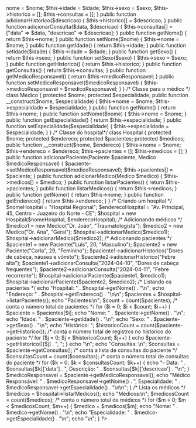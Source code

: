 <?php

/*Classe para representar o paciente */
class Paciente {
    protected $nome;
    protected $idade;
    protected $sexo;
    protected $historico;
    protected $consultas;
    protected $medicoResponsavel;

    public function __construct($nome, $idade, $sexo) {
        $this->nome = $nome;
        $this->idade = $idade;
        $this->sexo = $sexo;
        $this->historico = [];
        $this->consultas = [];
    }

    public function adicionarHistorico($descricao) {
        $this->historico[] = $descricao;
    }

    public function adicionarConsulta($data, $descricao) {
        $this->consultas[] = ["data" => $data, "descricao" => $descricao];
    }

    public function getNome() {
        return $this->nome;
    }

    public function setNome($nome) {
        $this->nome = $nome;
    }

    public function getIdade() {
        return $this->idade;
    }

    public function setIdade($idade) {
        $this->idade = $idade;
    }

    public function getSexo() {
        return $this->sexo;
    }

    public function setSexo($sexo) {
        $this->sexo = $sexo;
    }

    public function getHistorico() {
        return $this->historico;
    }

    public function getConsultas() {
        return $this->consultas;
    }

    public function getMedicoResponsavel() {
        return $this->medicoResponsavel;
    }

    public function setMedicoResponsavel($medicoResponsavel) {
        $this->medicoResponsavel = $medicoResponsavel;
    }
}

/* Classe para o médico */
class Medico {
    protected $nome;
    protected $especialidade;

    public function __construct($nome, $especialidade) {
        $this->nome = $nome;
        $this->especialidade = $especialidade;
    }

    public function getNome() {
        return $this->nome;
    }

    public function setNome($nome) {
        $this->nome = $nome;
    }

    public function getEspecialidade() {
        return $this->especialidade;
    }

    public function setEspecialidade($especialidade) {
        $this->especialidade = $especialidade;
    }
}

  /* Classe do hospital*/
  class Hospital {
      protected $nome;
      protected $endereco;
      protected $pacientes;
      protected $medicos;

      public function __construct($nome, $endereco) {
          $this->nome = $nome;
          $this->endereco = $endereco;
          $this->pacientes = [];
          $this->medicos = [];
      }

    public function adicionarPaciente(Paciente $paciente, Medico $medicoResponsavel) {
        $paciente->setMedicoResponsavel($medicoResponsavel);
        $this->pacientes[] = $paciente;
    }

    public function adicionarMedico(Medico $medico) {
        $this->medicos[] = $medico;
    }

    public function listarPacientes() {
        return $this->pacientes;
    }

    public function listarMedicos() {
        return $this->medicos;
    }
    
    public function getNome() {
        return $this->nome;
    }
    
    public function getEndereco() {
        return $this->endereco;
    }
}

/* Criando um hospital */
$nomeHospital = "Hospital Regional";
$enderecoHospital = "Av. Principal, 45, Centro - Juazeiro do Norte - CE";
$hospital = new Hospital($nomeHospital, $enderecoHospital);

/* Adicionando médicos */
$medico1 = new Medico("Dr. João", "Traumatologista");
$medico2 = new Medico("Dr. Ana", "Geral");

$hospital->adicionarMedico($medico1);
$hospital->adicionarMedico($medico2);

/* Adicionando pacientes */
$paciente1 = new Paciente("Luis", 20, "Masculino");
$paciente2 = new Paciente("Carla", 29, "Feminino");

$paciente1->adicionarHistorico("Dores de cabeça, náusea e vômito");
$paciente2->adicionarHistorico("Febre alta");

$paciente1->adicionarConsulta("2024-04-10", "Dores de cabeça frequentes");
$paciente2->adicionarConsulta("2024-04-11", "Febre recorrente");

$hospital->adicionarPaciente($paciente1, $medico1);
$hospital->adicionarPaciente($paciente2, $medico2);


/* Listando os pacientes */
echo "Hospital: " . $hospital->getNome() . "\n";
echo "Endereço: " . $hospital->getEndereco() . "\n\n";
$pacientes = $hospital->listarPacientes();

echo "Pacientes:\n";
$count = count($pacientes); /* conta o número total de pacientes */
for ($i = 0; $i < $count; $i++) {
    $paciente = $pacientes[$i];
    echo "Nome: " . $paciente->getNome() . "\n";
    echo "Idade: " . $paciente->getIdade() . "\n";
    echo "Sexo: " . $paciente->getSexo() . "\n";
    echo "Histórico: ";
    $historicoCount = count($paciente->getHistorico()); /* conta o número total de registros no histórico do paciente */
    for ($j = 0; $j < $historicoCount; $j++) {
        echo $paciente->getHistorico()[$j] . ", ";
    }
    echo "\n";

    echo "Consultas: \n";
    $consultas = $paciente->getConsultas(); /* conta a lista de consultas do paciente */
    $consultasCount = count($consultas); /* conta o número total de consultas do paciente */
    for ($k = 0; $k < $consultasCount; $k++) {
        echo "- Data: " . $consultas[$k]['data'] . ", Descrição: " . $consultas[$k]['descricao'] . "\n";
    }

    $medicoResponsavel = $paciente->getMedicoResponsavel();
    echo "Médico Responsável: " . $medicoResponsavel->getNome() . ", Especialidade: " . $medicoResponsavel->getEspecialidade() . "\n\n";
}

/* Lista os médicos */
$medicos = $hospital->listarMedicos();

echo "Médicos:\n";
$medicosCount = count($medicos); /* conta o número total de médicos */
for ($m = 0; $m < $medicosCount; $m++) {
    $medico = $medicos[$m];
    echo "Nome: " . $medico->getNome() . "\n";
    echo "Especialidade: " . $medico->getEspecialidade() . "\n";
    echo "\n";
}
?>
